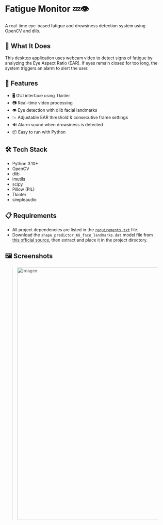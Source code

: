 # Fatigue Monitor 💤👁️

A real-time eye-based fatigue and drowsiness detection system using OpenCV and dlib.

## 🧠 What It Does

This desktop application uses webcam video to detect signs of fatigue by analyzing the Eye Aspect Ratio (EAR). If eyes remain closed for too long, the system triggers an alarm to alert the user.

## 🚀 Features

- 🖥️ GUI interface using Tkinter
- 📷 Real-time video processing
- 👁️ Eye detection with dlib facial landmarks
- 📉 Adjustable EAR threshold & consecutive frame settings
- 🔊 Alarm sound when drowsiness is detected
- 📦 Easy to run with Python

## 🛠️ Tech Stack

- Python 3.10+
- OpenCV
- dlib
- imutils
- scipy
- Pillow (PIL)
- Tkinter
- simpleaudio

## 📋 Requirements

- All project dependencies are listed in the [`requirements.txt`](requirements.txt) file.
- Download the `shape_predictor_68_face_landmarks.dat` model file from [this official source](http://dlib.net/files/shape_predictor_68_face_landmarks.dat.bz2), then extract and place it in the project directory.

## 🖼️ Screenshots

> <img width="1202" height="832" alt="imagee" src="https://github.com/user-attachments/assets/c5ba2dbe-c330-417f-aaa6-eb1a2a03c78a" />

